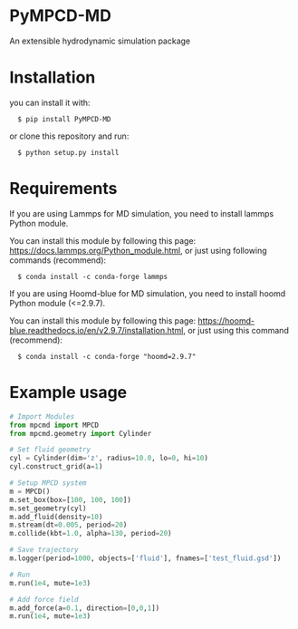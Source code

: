 # PyMPCD-MD
An extensible hydrodynamic simulation package

# Installation

you can install it with:
```
  $ pip install PyMPCD-MD
```
or clone this repository and run:
```
  $ python setup.py install
```

# Requirements

If you are using Lammps for MD simulation, you need to install lammps Python module.
 
You can install this module by following this page: https://docs.lammps.org/Python_module.html,
or just using following commands (recommend):
```
  $ conda install -c conda-forge lammps
```

If you are using Hoomd-blue for MD simulation, you need to install hoomd Python module (<=2.9.7).
 
You can install this module by following this page: https://hoomd-blue.readthedocs.io/en/v2.9.7/installation.html,
or just using this command (recommend):
```
  $ conda install -c conda-forge "hoomd=2.9.7"
```
# Example usage

```Python
# Import Modules
from mpcmd import MPCD
from mpcmd.geometry import Cylinder

# Set fluid geometry
cyl = Cylinder(dim='z', radius=10.0, lo=0, hi=10)
cyl.construct_grid(a=1)

# Setup MPCD system
m = MPCD()
m.set_box(box=[100, 100, 100])
m.set_geometry(cyl)
m.add_fluid(density=10)
m.stream(dt=0.005, period=20)
m.collide(kbt=1.0, alpha=130, period=20)

# Save trajectory
m.logger(period=1000, objects=['fluid'], fnames=['test_fluid.gsd'])

# Run
m.run(1e4, mute=1e3)

# Add force field
m.add_force(a=0.1, direction=[0,0,1])
m.run(1e4, mute=1e3)
```
